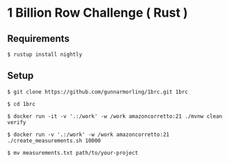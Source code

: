# 1 Billion Row Challenge ( Rust )

## Requirements

```
$ rustup install nightly
```

## Setup

```
$ git clone https://github.com/gunnarmorling/1brc.git 1brc

$ cd 1brc

$ docker run -it -v '.:/work' -w /work amazoncorretto:21 ./mvnw clean verify

$ docker run -v '.:/work' -w /work amazoncorretto:21 ./create_measurements.sh 10000

$ mv measurements.txt path/to/your-project
```